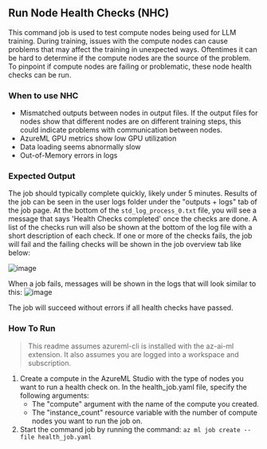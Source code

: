 ## Run Node Health Checks (NHC)
This command job is used to test compute nodes being used for LLM training. During training, issues with the compute nodes can cause problems that may affect the training in unexpected ways. Oftentimes it can be hard to determine if the compute nodes are the source of the problem. To pinpoint if compute nodes are failing or problematic, these node health checks can be run.

### When to use NHC
- Mismatched outputs between nodes in output files. If the output files for nodes show that different nodes are on different training steps, this could indicate problems with communication between nodes.
- AzureML GPU metrics show low GPU utilization
- Data loading seems abnormally slow
- Out-of-Memory errors in logs

### Expected Output
The job should typically complete quickly, likely under 5 minutes. Results of the job can be seen in the user logs folder under the "outputs + logs" tab of the job page. At the bottom of the ```std_log_process_0.txt``` file, you will see a message that says 'Health Checks completed' once the checks are done. A list of the checks run will also be shown at the bottom of the log file with a short description of each check. If one or more of the checks fails, the job will fail and the failing checks will be shown in the job overview tab like below: 

![image](https://github.com/Azure/azureml-examples/assets/73311224/e4d8df01-40ff-4b3f-8560-8182dd427287)

When a job fails, messages will be shown in the logs that will look similar to this:
![image](https://github.com/Azure/azureml-examples/assets/73311224/aa31c29c-9669-40e4-acb1-52d7843f8a56)

The job will succeed without errors if all health checks have passed.

### How To Run
> This readme assumes azureml-cli is installed with the az-ai-ml extension. It also assumes you are logged into a workspace and subscription.
1. Create a compute in the AzureML Studio with the type of nodes you want to run a health check on. In the health_job.yaml file, specify the following arguments:
    - The "compute" argument with the name of the compute you created.
    - The "instance_count" resource variable with the number of compute nodes you want to run the job on.
3. Start the command job by running the command: ```az ml job create --file health_job.yaml```